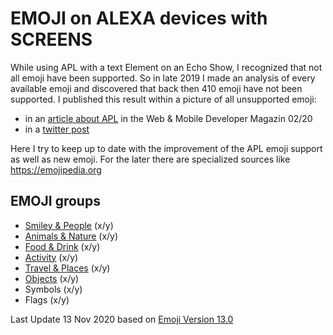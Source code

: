 # EMOJI on ALEXA devices with SCREENS
While using APL with a text Element on an Echo Show, I recognized that not all emoji have been supported. So in late 2019 I made an analysis of every available emoji and discovered that back then 410 emoji have not been supported. I published this result within a picture of all unsupported emoji:
* in an [article about APL](https://www.webundmobile.de/mobile/amazon/multimodale-skills-alexa-2422228.html) in the Web & Mobile Developer Magazin 02/20
* in a [twitter post](https://twitter.com/anrufliste/status/1217137755643400198?s=21)

Here I try to keep up to date with the improvement of the APL emoji support as well as new emoji. For the later there are specialized sources like <https://emojipedia.org>

## EMOJI groups

* [Smiley & People](Smiley_and_People.md) (x/y)
* [Animals & Nature](Animals_and_Nature.md) (x/y)
* [Food & Drink](Food_and_Drink.md) (x/y)
* [Activity](Activity.md) (x/y)
* [Travel & Places](Travel_and_Places.md) (x/y)
* [Objects](Objects.md) (x/y)
* Symbols (x/y)
* Flags (x/y)

Last Update 13 Nov 2020 based on [Emoji Version 13.0](https://emojipedia.org/emoji-13.0/)
